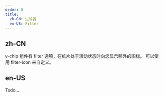 ```yaml
---
order: 0
title:
  zh-CN: 过滤器
  en-US: Filter
---
```


## zh-CN

v-chip 组件有 filter 选项，在纸片处于活动状态时向您显示额外的图标。 可以使用 filter-icon 来自定义。

## en-US

Todo...
